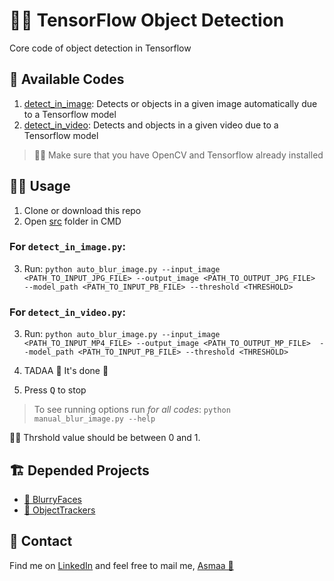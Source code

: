 # 🕵️‍♀️ TensorFlow Object Detection
Core code of object detection in Tensorflow

## 🙌 Available Codes
1. [detect_in_image](./src/detect_in_image.py): Detects or objects in a given image automatically due to a Tensorflow model
2. [detect_in_video](./src/detect_in_video.py): Detects and objects in a given video due to a Tensorflow model

> 👮‍♀️ Make sure that you have OpenCV and Tensorflow already installed

## 👩‍🚀 Usage 
1. Clone or download this repo
2. Open [src](/src) folder in CMD

### For `detect_in_image.py`:
3. Run:
   `python auto_blur_image.py --input_image <PATH_TO_INPUT_JPG_FILE> --output_image <PATH_TO_OUTPUT_JPG_FILE>  --model_path <PATH_TO_INPUT_PB_FILE> --threshold <THRESHOLD>`

### For `detect_in_video.py`:
3. Run:
   `python auto_blur_image.py --input_image <PATH_TO_INPUT_MP4_FILE> --output_image <PATH_TO_OUTPUT_MP_FILE>  --model_path <PATH_TO_INPUT_PB_FILE> --threshold <THRESHOLD>`

4. TADAA 🎉 It's done 🤗
5. Press <kbd>Q</kbd> to stop

> To see running options run _for all codes_:
>   `python manual_blur_image.py --help`

👮‍♀️ Thrshold value should be between 0 and 1.

## 🏗️ Depended Projects
- [👧 BlurryFaces](https://github.com/asmaamirkhan/BlurryFaces)
- [🐾 ObjectTrackers](https://github.com/asmaamirkhan/ObjectTracker-s-)

## 💼 Contact
Find me on [LinkedIn](https://www.linkedin.com/in/asmaamirkhan/) and feel free to mail me, [Asmaa 🦋](mailto:asmaamirkhan.am@gmail.com)
